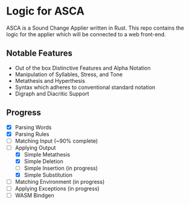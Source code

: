 # Logic for ASCA

ASCA is a Sound Change Applier written in Rust.
This repo contains the logic for the applier which will be connected to a web front-end.

## Notable Features
- Out of the box Distinctive Features and Alpha Notation
- Manipulation of Syllables, Stress, and Tone
- Metathesis and Hyperthesis
- Syntax which adheres to conventional standard notation
- Digraph and Diacritic Support


## Progress
- [x] Parsing Words
- [x] Parsing Rules
- [ ] Matching Input (~90% complete)
- [ ] Applying Output
    - [x] Simple Metathesis
    - [x] Simple Deletion
    - [ ] Simple Insertion (in progress)
    - [x] Simple Substitution 
- [ ] Matching Environment (in progress)
- [ ] Applying Exceptions  (in progress)
- [ ] WASM Bindgen